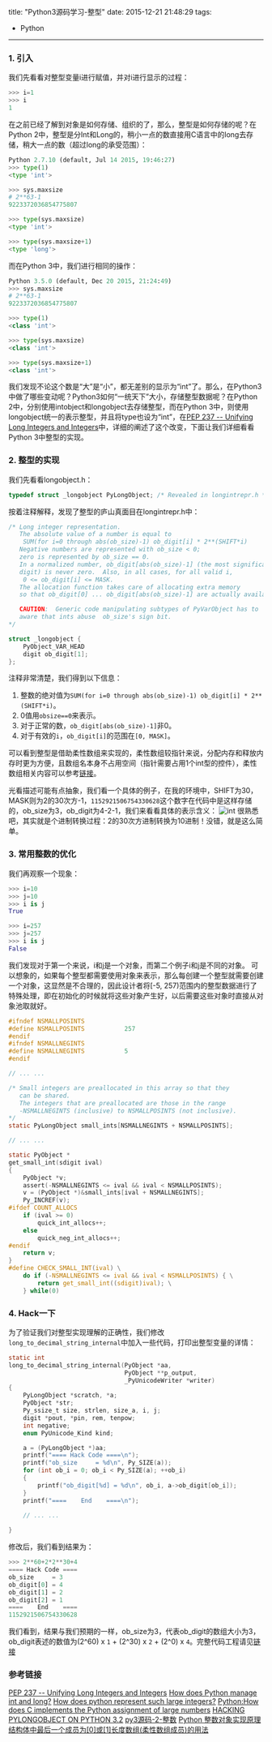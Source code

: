 title: "Python3源码学习-整型"
date: 2015-12-21 21:48:29
tags:
  - Python
---

### 1. 引入
我们先看看对整型变量i进行赋值，并对i进行显示的过程：
``` Python
>>> i=1
>>> i
1
```

<!--more-->

在之前已经了解到对象是如何存储、组织的了，那么，整型是如何存储的呢？在Python 2中，整型是分Int和Long的，稍小一点的数直接用C语言中的long去存储，稍大一点的数（超过long的承受范围）：
```Python
Python 2.7.10 (default, Jul 14 2015, 19:46:27)
>>> type(1)
<type 'int'>

>>> sys.maxsize
# 2**63-1
9223372036854775807

>>> type(sys.maxsize)
<type 'int'>

>>> type(sys.maxsize+1)
<type 'long'>
```
而在Python 3中，我们进行相同的操作：
```Python
Python 3.5.0 (default, Dec 20 2015, 21:24:49)
>>> sys.maxsize
# 2**63-1
9223372036854775807

>>> type(1)
<class 'int'>

>>> type(sys.maxsize)
<class 'int'>

>>> type(sys.maxsize+1)
<class 'int'>
```
我们发现不论这个数是“大”是“小”，都无差别的显示为“int”了。那么，在Python3中做了哪些变动呢？Python3如何“一统天下”大小，存储整型数据呢？在Python 2中，分别使用intobject和longobject去存储整型，而在Python 3中，则使用longobject统一的表示整型，并且将type也设为“int”，在[PEP 237 -- Unifying Long Integers and Integers](https://www.python.org/dev/peps/pep-0237/)中，详细的阐述了这个改变，下面让我们详细看看Python 3中整型的实现。

### 2. 整型的实现
我们先看看longobject.h：
```C
typedef struct _longobject PyLongObject; /* Revealed in longintrepr.h */
```
按着注释解释，发现了整型的庐山真面目在longintrepr.h中：
```C
/* Long integer representation.
   The absolute value of a number is equal to
   	SUM(for i=0 through abs(ob_size)-1) ob_digit[i] * 2**(SHIFT*i)
   Negative numbers are represented with ob_size < 0;
   zero is represented by ob_size == 0.
   In a normalized number, ob_digit[abs(ob_size)-1] (the most significant
   digit) is never zero.  Also, in all cases, for all valid i,
   	0 <= ob_digit[i] <= MASK.
   The allocation function takes care of allocating extra memory
   so that ob_digit[0] ... ob_digit[abs(ob_size)-1] are actually available.

   CAUTION:  Generic code manipulating subtypes of PyVarObject has to
   aware that ints abuse  ob_size's sign bit.
*/

struct _longobject {
	PyObject_VAR_HEAD
	digit ob_digit[1];
};
```
注释非常清楚，我们得到以下信息：
1. 整数的绝对值为`SUM(for i=0 through abs(ob_size)-1) ob_digit[i] * 2**(SHIFT*i)`。
2. 0值用`obsize==0`来表示。
3. 对于正常的数，`ob_digit[abs(ob_size)-1]`非0。
4. 对于有效的`i`，`ob_digit[i]`的范围在`[0, MASK]`。

可以看到整型是借助柔性数组来实现的，柔性数组较指针来说，分配内存和释放内存时更为方便，且数组名本身不占用空间（指针需要占用1个int型的控件），柔性数组相关内容可以参考[链接](http://blog.csdn.net/fengbingchun/article/details/24185217)。

光看描述可能有点抽象，我们看一个具体的例子，在我的环境中，SHIFT为30，MASK则为2的30次方-1，`1152921506754330628`这个数字在代码中是这样存储的，ob_size为3，ob_digit为4-2-1，我们来看看具体的表示含义：
![int](https://cloud.githubusercontent.com/assets/1736354/11933249/af84fe30-a835-11e5-8a09-257bb08b3c12.png)
很熟悉吧，其实就是个进制转换过程：2的30次方进制转换为10进制！没错，就是这么简单。

### 3. 常用整数的优化
我们再观察一个现象：
```Python
>>> i=10
>>> j=10
>>> i is j
True

>>> i=257
>>> j=257
>>> i is j
False
```
我们发现对于第一个来说，i和j是一个对象，而第二个例子i和j是不同的对象。
可以想象的，如果每个整型都需要使用对象来表示，那么每创建一个整型就需要创建一个对象，这显然是不合理的，因此设计者将[-5, 257)范围内的整型数据进行了特殊处理，即在初始化的时候就将这些对象产生好，以后需要这些对象时直接从对象池取就好。
```C
#ifndef NSMALLPOSINTS
#define NSMALLPOSINTS           257
#endif
#ifndef NSMALLNEGINTS
#define NSMALLNEGINTS           5
#endif

// ... ...

/* Small integers are preallocated in this array so that they
   can be shared.
   The integers that are preallocated are those in the range
   -NSMALLNEGINTS (inclusive) to NSMALLPOSINTS (not inclusive).
*/
static PyLongObject small_ints[NSMALLNEGINTS + NSMALLPOSINTS];

// ... ...

static PyObject *
get_small_int(sdigit ival)
{
    PyObject *v;
    assert(-NSMALLNEGINTS <= ival && ival < NSMALLPOSINTS);
    v = (PyObject *)&small_ints[ival + NSMALLNEGINTS];
    Py_INCREF(v);
#ifdef COUNT_ALLOCS
    if (ival >= 0)
        quick_int_allocs++;
    else
        quick_neg_int_allocs++;
#endif
    return v;
}
#define CHECK_SMALL_INT(ival) \
    do if (-NSMALLNEGINTS <= ival && ival < NSMALLPOSINTS) { \
        return get_small_int((sdigit)ival); \
    } while(0)
```

### 4. Hack一下
为了验证我们对整型实现理解的正确性，我们修改`long_to_decimal_string_internal`中加入一些代码，打印出整型变量的详情：
```C
static int
long_to_decimal_string_internal(PyObject *aa,
                                PyObject **p_output,
                                _PyUnicodeWriter *writer)
{
    PyLongObject *scratch, *a;
    PyObject *str;
    Py_ssize_t size, strlen, size_a, i, j;
    digit *pout, *pin, rem, tenpow;
    int negative;
    enum PyUnicode_Kind kind;

    a = (PyLongObject *)aa;
    printf("==== Hack Code ====\n");
    printf("ob_size     = %d\n", Py_SIZE(a));
    for (int ob_i = 0; ob_i < Py_SIZE(a); ++ob_i)
    {
        printf("ob_digit[%d] = %d\n", ob_i, a->ob_digit[ob_i]);
    }
    printf("====    End    ====\n");
    
    // ... ...

}
```
修改后，我们看到结果为：
```Python
>>> 2**60+2*2**30+4
==== Hack Code ====
ob_size     = 3
ob_digit[0] = 4
ob_digit[1] = 2
ob_digit[2] = 1
====    End    ====
1152921506754330628
```
我们看到，结果与我们预期的一样，ob_size为3，代表ob_digit的数组大小为3，ob_digit表述的数值为(2^60) x `1` + (2^30) x `2` + (2^0) x `4`。完整代码工程请见[链接](https://github.com/Yikun/Python3/commit/b816507f56ee14b730b7ab52a61eb17f9eb9d815)

### 参考链接
[PEP 237 -- Unifying Long Integers and Integers](https://www.python.org/dev/peps/pep-0237/)
[How does Python manage int and long?](http://stackoverflow.com/questions/2104884/how-does-python-manage-int-and-long)
[How does python represent such large integers?](http://stackoverflow.com/questions/22875067/how-does-python-represent-such-large-integers)
[Python:How does C implements the Python assignment of large numbers](http://www.itsprite.com/pythonhow-does-c-implements-the-python-assignment-of-large-numbers/)
[HACKING PYLONGOBJECT ON PYTHON 3.2](https://ep2013.europython.eu/conference/talks/hacking-pylongobject-on-python-32)
[py3源码-2-整数](https://interma.wordpress.com/2012/10/11/py3_integral/)
[Python 整数对象实现原理](http://foofish.net/blog/89/python_int_implement)
[结构体中最后一个成员为[0]或[1]长度数组(柔性数组成员)的用法](http://blog.csdn.net/fengbingchun/article/details/24185217)
